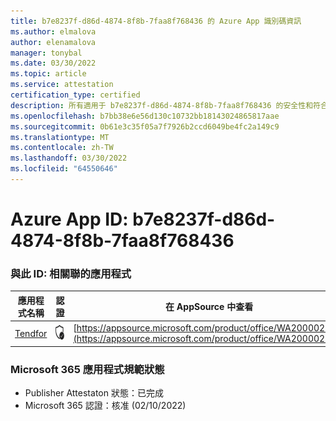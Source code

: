 ```yaml
---
title: b7e8237f-d86d-4874-8f8b-7faa8f768436 的 Azure App 識別碼資訊
ms.author: elmalova
author: elenamalova
manager: tonybal
ms.date: 03/30/2022
ms.topic: article
ms.service: attestation
certification_type: certified
description: 所有適用于 b7e8237f-d86d-4874-8f8b-7faa8f768436 的安全性和符合性資訊資訊。
ms.openlocfilehash: b7bb38e6e56d130c10732bb18143024865817aae
ms.sourcegitcommit: 0b61e3c35f05a7f7926b2ccd6049be4fc2a149c9
ms.translationtype: MT
ms.contentlocale: zh-TW
ms.lasthandoff: 03/30/2022
ms.locfileid: "64550646"
---
```

# <a name="azure-app-id-b7e8237f-d86d-4874-8f8b-7faa8f768436"></a>Azure App ID: b7e8237f-d86d-4874-8f8b-7faa8f768436


### <a name="apps-associated-with-this-id"></a>與此 ID: 相關聯的應用程式
| **應用程式名稱** | **認證** | **在 AppSource 中查看** |
|--------------|---------------|-----------------------|
| [Tendfor](../forward/WA200002996.md) | <img alt="Certified application badge" src="../media/certified-badge.png" height="25" width="25" /> | [https://appsource.microsoft.com/product/office/WA200002996](https://appsource.microsoft.com/product/office/WA200002996) |

### <a name="microsoft-365-app-compliance-status"></a>Microsoft 365 應用程式規範狀態
- Publisher Attestaton 狀態：已完成
- Microsoft 365 認證：核准 (02/10/2022) 
